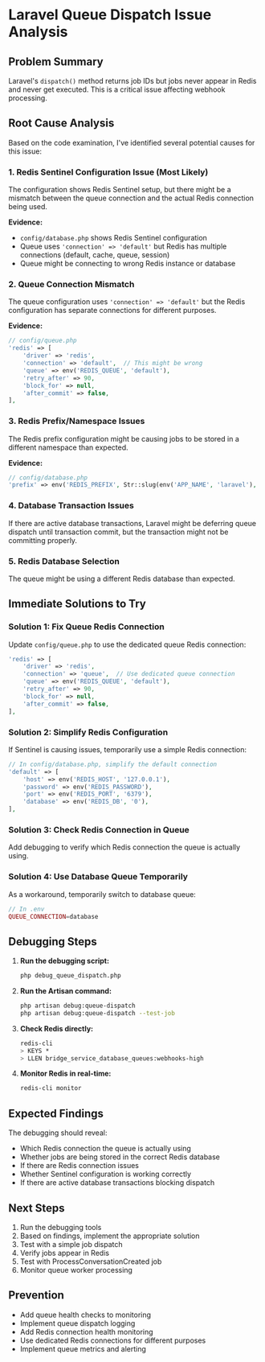 # Laravel Queue Dispatch Issue Analysis

## Problem Summary
Laravel's `dispatch()` method returns job IDs but jobs never appear in Redis and never get executed. This is a critical issue affecting webhook processing.

## Root Cause Analysis

Based on the code examination, I've identified several potential causes for this issue:

### 1. **Redis Sentinel Configuration Issue** (Most Likely)
The configuration shows Redis Sentinel setup, but there might be a mismatch between the queue connection and the actual Redis connection being used.

**Evidence:**
- `config/database.php` shows Redis Sentinel configuration
- Queue uses `'connection' => 'default'` but Redis has multiple connections (default, cache, queue, session)
- Queue might be connecting to wrong Redis instance or database

### 2. **Queue Connection Mismatch**
The queue configuration uses `'connection' => 'default'` but the Redis configuration has separate connections for different purposes.

**Evidence:**
```php
// config/queue.php
'redis' => [
    'driver' => 'redis',
    'connection' => 'default',  // This might be wrong
    'queue' => env('REDIS_QUEUE', 'default'),
    'retry_after' => 90,
    'block_for' => null,
    'after_commit' => false,
],
```

### 3. **Redis Prefix/Namespace Issues**
The Redis prefix configuration might be causing jobs to be stored in a different namespace than expected.

**Evidence:**
```php
// config/database.php
'prefix' => env('REDIS_PREFIX', Str::slug(env('APP_NAME', 'laravel'), '_') . '_database_'),
```

### 4. **Database Transaction Issues**
If there are active database transactions, Laravel might be deferring queue dispatch until transaction commit, but the transaction might not be committing properly.

### 5. **Redis Database Selection**
The queue might be using a different Redis database than expected.

## Immediate Solutions to Try

### Solution 1: Fix Queue Redis Connection
Update `config/queue.php` to use the dedicated queue Redis connection:

```php
'redis' => [
    'driver' => 'redis',
    'connection' => 'queue',  // Use dedicated queue connection
    'queue' => env('REDIS_QUEUE', 'default'),
    'retry_after' => 90,
    'block_for' => null,
    'after_commit' => false,
],
```

### Solution 2: Simplify Redis Configuration
If Sentinel is causing issues, temporarily use a simple Redis connection:

```php
// In config/database.php, simplify the default connection
'default' => [
    'host' => env('REDIS_HOST', '127.0.0.1'),
    'password' => env('REDIS_PASSWORD'),
    'port' => env('REDIS_PORT', '6379'),
    'database' => env('REDIS_DB', '0'),
],
```

### Solution 3: Check Redis Connection in Queue
Add debugging to verify which Redis connection the queue is actually using.

### Solution 4: Use Database Queue Temporarily
As a workaround, temporarily switch to database queue:

```php
// In .env
QUEUE_CONNECTION=database
```

## Debugging Steps

1. **Run the debugging script:**
   ```bash
   php debug_queue_dispatch.php
   ```

2. **Run the Artisan command:**
   ```bash
   php artisan debug:queue-dispatch
   php artisan debug:queue-dispatch --test-job
   ```

3. **Check Redis directly:**
   ```bash
   redis-cli
   > KEYS *
   > LLEN bridge_service_database_queues:webhooks-high
   ```

4. **Monitor Redis in real-time:**
   ```bash
   redis-cli monitor
   ```

## Expected Findings

The debugging should reveal:
- Which Redis connection the queue is actually using
- Whether jobs are being stored in the correct Redis database
- If there are Redis connection issues
- Whether Sentinel configuration is working correctly
- If there are active database transactions blocking dispatch

## Next Steps

1. Run the debugging tools
2. Based on findings, implement the appropriate solution
3. Test with a simple job dispatch
4. Verify jobs appear in Redis
5. Test with ProcessConversationCreated job
6. Monitor queue worker processing

## Prevention

- Add queue health checks to monitoring
- Implement queue dispatch logging
- Add Redis connection health monitoring
- Use dedicated Redis connections for different purposes
- Implement queue metrics and alerting
